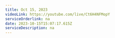 ```yaml
---
title: Oct 15, 2023
videoLink: https://youtube.com/live/Ct6H4NFMopY
serviceOrderlink: na
date: 2023-10-15T15:07:17.615Z
serviceDescription: n﻿a
---
```

